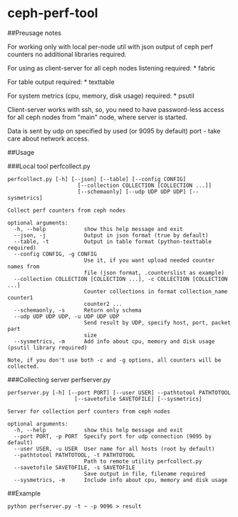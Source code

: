 # ceph-perf-tool

##Preusage notes

For working only with local per-node util with json output of ceph perf counters no additional libraries required.  

For using as client-server for all ceph nodes listening required:
    * fabric

For table output required:
    * texttable

For system metrics (cpu, memory, disk usage) required:
    * psutil

Client-server works with ssh, so, you need to have password-less access for all ceph nodes from "main" node, where server is started.

Data is sent by udp on specified by used (or 9095 by default) port - take care about network access.

##Usage

###Local tool perfcollect.py

    perfcollect.py [-h] [--json] [--table] [--config CONFIG]
                          [--collection COLLECTION [COLLECTION ...]]
                          [--schemaonly] [--udp UDP UDP UDP] [--sysmetrics]

    Collect perf counters from ceph nodes

    optional arguments:
      -h, --help            show this help message and exit
      --json, -j            Output in json format (true by default)
      --table, -t           Output in table format (python-texttable required)
      --config CONFIG, -g CONFIG
                            Use it, if you want upload needed counter names from
                            file (json format, .counterslist as example)
      --collection COLLECTION [COLLECTION ...], -c COLLECTION [COLLECTION ...]
                            Counter collections in format collection_name counter1
                            counter2 ...
      --schemaonly, -s      Return only schema
      --udp UDP UDP UDP, -u UDP UDP UDP
                            Send result by UDP, specify host, port, packet part
                            size
      --sysmetrics, -m      Add info about cpu, memory and disk usage (psutil library required)

    Note, if you don't use both -c and -g options, all counters will be collected.


###Collecting server perfserver.py

    perfserver.py [-h] [--port PORT] [--user USER] --pathtotool PATHTOTOOL
                         [--savetofile SAVETOFILE] [--sysmetrics]

    Server for collection perf counters from ceph nodes

    optional arguments:
      -h, --help            show this help message and exit
      --port PORT, -p PORT  Specify port for udp connection (9095 by default)
      --user USER, -u USER  User name for all hosts (root by default)
      --pathtotool PATHTOTOOL, -t PATHTOTOOL
                            Path to remote utility perfcollect.py
      --savetofile SAVETOFILE, -s SAVETOFILE
                            Save output in file, filename required
      --sysmetrics, -m      Include info about cpu, memory and disk usage


##Example

    python perfserver.py -t ~ -p 9096 > result

